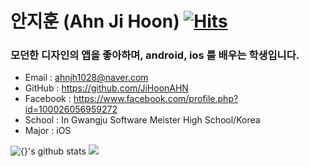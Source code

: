 
# 안지훈 (Ahn Ji Hoon) [![Hits](https://hits.seeyoufarm.com/api/count/incr/badge.svg?url=https%3A%2F%2Fgithub.com%2FJiHoonAHN&count_bg=%2379C83D&title_bg=%23555555&icon=&icon_color=%23E7E7E7&title=hits&edge_flat=false)](https://hits.seeyoufarm.com)

### 모던한 디자인의 앱을 좋아하며, android, ios 를 배우는 학생입니다.
- Email : ahnjh1028@naver.com
- GitHub : https://github.com/JiHoonAHN
- Facebook : https://www.facebook.com/profile.php?id=100026056959272
- School : In Gwangju Software Meister High School/Korea
- Major : iOS



![{}'s github stats](https://github-readme-stats.vercel.app/api?username=JiHoonAHN&show_icons=true&&theme=dark)
<a href="https://github.com/JiHoonAHN">
  <img src="https://github-readme-stats.vercel.app/api/top-langs/?username=JiHoonAHN&layout=compact"/>
</a>

